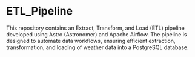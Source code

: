 # ETL_Pipeline
This repository contains an Extract, Transform, and Load (ETL) pipeline developed using Astro (Astronomer) and Apache Airflow. The pipeline is designed to automate data workflows, ensuring efficient extraction, transformation, and loading of weather data into a PostgreSQL database.
